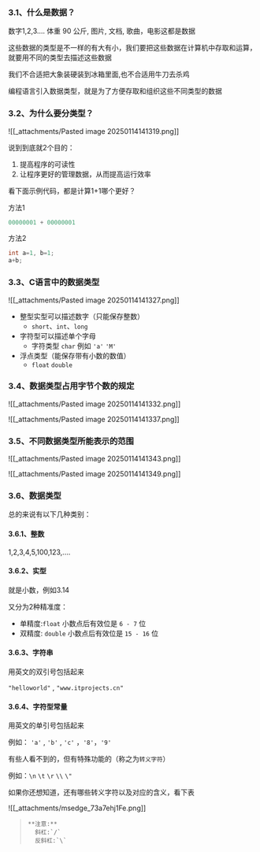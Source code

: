 ### 3.1、什么是数据？

数字1,2,3.... 体重 90 公斤, 图片, 文档, 歌曲，电影这都是数据

这些数据的类型是不一样的有大有小，我们要把这些数据在计算机中存取和运算，就要用不同的类型去描述这些数据

我们不合适把大象装硬装到冰箱里面,也不合适用牛刀去杀鸡

编程语言引入数据类型，就是为了方便存取和组织这些不同类型的数据

### 3.2、为什么要分类型？

![[_attachments/Pasted image 20250114141319.png]]

说到到底就2个目的：

1. 提高程序的可读性
2. 让程序更好的管理数据，从而提高运行效率

看下面示例代码，都是计算1+1哪个更好？

方法1

```c
00000001 + 00000001
```

方法2

```c
int a=1, b=1;
a+b;
```

### 3.3、C语言中的数据类型

![[_attachments/Pasted image 20250114141327.png]]

- 整型实型可以描述数字（只能保存整数）
  - `short`、`int`、`long`
- 字符型可以描述单个字母
  - 字符类型 `char` 例如 `'a'` `'M'`
- 浮点类型（能保存带有小数的数值）
  - `float` `double`

### 3.4、数据类型占用字节个数的规定

![[_attachments/Pasted image 20250114141332.png]]

![[_attachments/Pasted image 20250114141337.png]]

### 3.5、不同数据类型所能表示的范围

![[_attachments/Pasted image 20250114141343.png]]

![[_attachments/Pasted image 20250114141349.png]]

### 3.6、数据类型

总的来说有以下几种类别：

#### 3.6.1、整数

1,2,3,4,5,100,123,....

#### 3.6.2、实型

就是小数，例如3.14

又分为2种精准度：

- 单精度:`float` 小数点后有效位是 `6 - 7` 位
- 双精度: `double` 小数点后有效位是 `15 - 16` 位

#### 3.6.3、字符串

用英文的双引号包括起来

`"helloworld"` , `"www.itprojects.cn"`

#### 3.6.4、字符型常量

用英文的单引号包括起来

例如： `'a'` , `'b'` , `'c'` ，`'8'`，`'9'`

有些人看不到的，但有特殊功能的（称之为`转义字符`）

例如：`\n` `\t` `\r` `\\` `\"`

如果你还想知道，还有哪些转义字符以及对应的含义，看下表

![[_attachments/msedge_73a7ehj1Fe.png]]

>     **注意:**
>     	斜杠:`/`
>     	反斜杠:`\`
